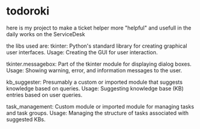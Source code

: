 # todoroki
here is my project to make a ticket helper more "helpful" and usefull in the daily works on the ServiceDesk

the libs used are:
tkinter: Python's standard library for creating graphical user interfaces.
  Usage: Creating the GUI for user interaction.
  
tkinter.messagebox: Part of the tkinter module for displaying dialog boxes.
  Usage: Showing warning, error, and information messages to the user.
  
kb_suggester: Presumably a custom or imported module that suggests knowledge based on queries.
  Usage: Suggesting knowledge base (KB) entries based on user queries.
  
task_management: Custom module or imported module for managing tasks and task groups.
  Usage: Managing the structure of tasks associated with suggested KBs.
